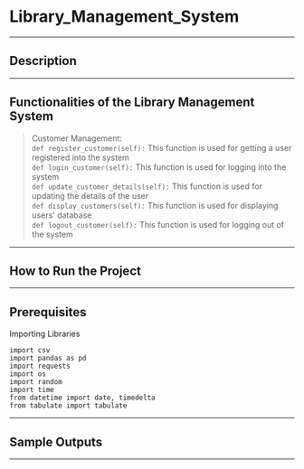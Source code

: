 # Library_Management_System
---
## Description
---
## Functionalities of the Library Management System
> Customer Management: <br>
`def register_customer(self):` 
This function is used for getting a user registered into the system <br>
`def login_customer(self):` 
This function is used for logging into the system <br>
`def update_customer_details(self):`
This function is used for updating the details of the user  <br>
`def display_customers(self):`
This function is used for displaying users' database  <br>
`def logout_customer(self):`
This function is used for logging out of the system  <br>

---
## How to Run the Project
---
## Prerequisites
Importing Libraries
```
import csv
import pandas as pd
import requests
import os
import random
import time
from datetime import date, timedelta
from tabulate import tabulate
```
---
## Sample Outputs
---
